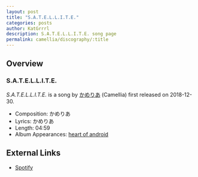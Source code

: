 ```yaml
---
layout: post
title: "S.A.T.E.L.L.I.T.E."
categories: posts
author: KatGrrrl
description: S.A.T.E.L.L.I.T.E. song page
permalink: camellia/discography/:title
---
```


## Overview

### S.A.T.E.L.L.I.T.E.

*S.A.T.E.L.L.I.T.E.* is a song by [かめりあ](/camellia) (Camellia) first released on 2018-12-30.

* Composition: かめりあ
* Lyrics: かめりあ
* Length: 04:59
* Album Appearances: [heart of android](/camellia/albums/heart-of-android)

## External Links

* [Spotify](https://open.spotify.com/track/75ghyQgayxbb7e6vw4DsRX?si=d156137eefc34724)
